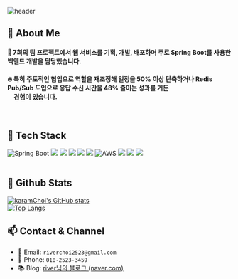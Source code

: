<div>
  
  <!--Header-->
![header](https://capsule-render.vercel.app/api?type=waving&color=gradient&height=300&section=header&text=Welcome%20to%20RiverChoi%20Github%20%F0%9F%A4%97&fontSize=50)
  
</div>

<div>
  <!--Body-->
  
  ## 👀 About Me
  #### :raising_hand: 7회의 팀 프로젝트에서 웹 서비스를 기획, 개발, 배포하며 주로 Spring Boot를 사용한 백엔드 개발을 담당했습니다.<br/>
  #### :fire: 특히 주도적인 협업으로 역할을 재조정해 일정을 50% 이상 단축하거나 Redis Pub/Sub 도입으로 응답 수신 시간을 48% 줄이는 성과를 거둔<br/>&emsp;경험이 있습니다.<br/>
  <br/>
  
  ## 🧱 Tech Stack
  ![Spring Boot](https://img.shields.io/badge/Spring%20Boot-6DB33F?style=flat-square&logo=Spring%20Boot&logoColor=white)
  <img src="https://img.shields.io/badge/MySQL-4479A1?style=flat-square&logo=MySQL&logoColor=white"/>
  <img src="https://img.shields.io/badge/Oracle-F80000?style=flat-square&logo=Oracle&logoColor=white"/>
  <img src="https://img.shields.io/badge/MariaDB-003545?style=flat-square&logo=MariaDB&logoColor=white"/>
  <img src="https://img.shields.io/badge/Redis-DC382D?style=flat-square&logo=Redis&logoColor=white"/>
  <img src="https://img.shields.io/badge/MongoDB-47A248?style=flat-square&logo=MongoDB&logoColor=white"/>
  ![AWS](https://img.shields.io/badge/AWS-232F3E?style=flat-square&logo=Amazon%20AWS&logoColor=white)
  <img src="https://img.shields.io/badge/React-61DAFB?style=flat-square&logo=React&logoColor=white"/>
  <img src="https://img.shields.io/badge/Thymeleaf-005F0F?style=flat-square&logo=Thymeleaf&logoColor=white"/>
  <img src="https://img.shields.io/badge/JSP-007396?style=flat-square&logo=Java&logoColor=white"/>
  <br/>
  <br/>
  
  ## 🤔 Github Stats
  [![karamChoi's GitHub stats](https://github-readme-stats.vercel.app/api/?username=karamChoi2523)](https://github.com/anuraghazra/github-readme-stats)
  <br/>
  [![Top Langs](https://github-readme-stats.vercel.app/api/top-langs/?username=karamChoi2523&layout=compact&theme=default)](https://github.com/anuraghazra/github-readme-stats)

  ## 📫 Contact & Channel
  - 📧 Email: `riverchoi2523@gmail.com`  
  - 📱 Phone: `010-2523-3459`  
  - 📚 Blog: [river님의 블로그 (naver.com)](https://blog.naver.com/riverchoi2523)
  
</div>

<!--
**karamChoi2523/karamChoi2523** is a ✨ _special_ ✨ repository because its `README.md` (this file) appears on your GitHub profile.

Here are some ideas to get you started:

- 🔭 I’m currently working on ...
- 🌱 I’m currently learning ...
- 👯 I’m looking to collaborate on ...
- 🤔 I’m looking for help with ...
- 💬 Ask me about ...
- 📫 How to reach me: ...
- 😄 Pronouns: ...
- ⚡ Fun fact: ...
-->
